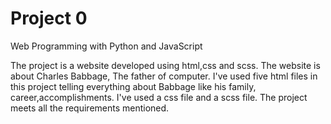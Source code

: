 # Project 0

Web Programming with Python and JavaScript

The project is a website developed using html,css and scss. The website is about Charles Babbage, The father of computer.
I've used five html files in this project telling everything about Babbage like his family, career,accomplishments.
I've used a css file and a scss file. The project meets all the requirements mentioned.
